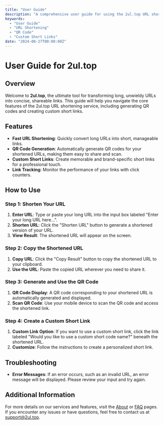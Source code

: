 ```yaml
---
title: "User Guide"
description: "A comprehensive user guide for using the 2ul.top URL shortening service."
keywords:
  - "User Guide"
  - "URL Shortening"
  - "QR Code"
  - "Custom Short Links"
date: "2024-08-27T00:00:00Z"
---
```


# User Guide for 2ul.top

## Overview

Welcome to **2ul.top**, the ultimate tool for transforming long, unwieldy URLs into concise, shareable links. This guide will help you navigate the core features of the 2ul.top URL shortening service, including generating QR codes and creating custom short links.

## Features

- **Fast URL Shortening**: Quickly convert long URLs into short, manageable links.
- **QR Code Generation**: Automatically generate QR codes for your shortened URLs, making them easy to share and scan.
- **Custom Short Links**: Create memorable and brand-specific short links for a professional touch.
- **Link Tracking**: Monitor the performance of your links with click counters.

## How to Use

### Step 1: Shorten Your URL

1. **Enter URL**: Type or paste your long URL into the input box labeled "Enter your long URL here...".
2. **Shorten URL**: Click the "Shorten URL" button to generate a shortened version of your URL.
3. **View Result**: The shortened URL will appear on the screen.

### Step 2: Copy the Shortened URL

1. **Copy URL**: Click the "Copy Result" button to copy the shortened URL to your clipboard.
2. **Use the URL**: Paste the copied URL wherever you need to share it.

### Step 3: Generate and Use the QR Code

1. **QR Code Display**: A QR code corresponding to your shortened URL is automatically generated and displayed.
2. **Scan QR Code**: Use your mobile device to scan the QR code and access the shortened link.

### Step 4: Create a Custom Short Link

1. **Custom Link Option**: If you want to use a custom short link, click the link labeled "Would you like to use a custom short code name?" beneath the shortened URL.
2. **Customize**: Follow the instructions to create a personalized short link.

## Troubleshooting

- **Error Messages**: If an error occurs, such as an invalid URL, an error message will be displayed. Please review your input and try again.

## Additional Information

For more details on our services and features, visit the [About](https://2ul.top/i/about) or [FAQ](https://2ul.top/i/faq) pages. If you encounter any issues or have questions, feel free to contact us at [support@2ul.top](mailto:support@2ul.top).
